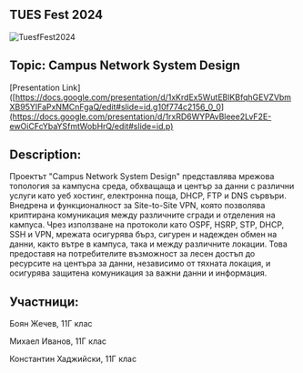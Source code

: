 ## TUES Fest 2024

![TuesfFest2024](https://github.com/Boyan7577/VMKS/assets/107467830/4f8b0f66-c1f9-4f63-9917-2841d491a742)


## **Topic:** Campus Network System Design

[Presentation Link]([https://docs.google.com/presentation/d/1xKrdEx5WutEBlKBfqhGEVZVbmXB95YIFaPxNMCnFgaQ/edit#slide=id.g10f774c2156_0_0](https://docs.google.com/presentation/d/1rxRD6WYPAvBleee2LvF2E-ewOiCFcYbaYSfmtWobHrQ/edit#slide=id.p)


## **Description:** 

Проектът "Campus Network System Design" представлява мрежова топология за кампусна среда, обхващаща и център за данни с различни услуги като уеб хостинг, електронна поща, DHCP, FTP и DNS сървъри. Внедрена и функционалност за Site-to-Site VPN, която позволява криптирана комуникация между различните сгради и отделения на кампуса. Чрез използване на протоколи като OSPF, HSRP, STP, DHCP, SSH и VPN, мрежата осигурява бърз, сигурен и надежден обмен на данни, както вътре в кампуса, така и между различните локации. Това предоставя на потребителите възможност за лесен достъп до ресурсите на центъра за данни, независимо от тяхната локация, и осигурява защитена комуникация за важни данни и информация.


## **Участници:**
Боян Жечев, 11Г клас

Михаел Иванов, 11Г клас

Константин Хаджийски, 11Г клас
